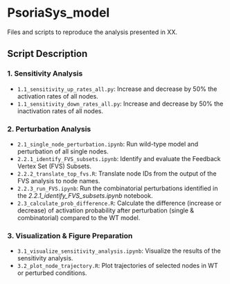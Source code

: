 # PsoriaSys_model

Files and scripts to reproduce the analysis presented in XX.

## Script Description

### 1. Sensitivity Analysis

- `1.1_sensitivity_up_rates_all.py`: Increase and decrease by 50% the activation rates of all nodes.
- `1.1_sensitivity_down_rates_all.py`: Increase and decrease by 50% the inactivation rates of all nodes.

### 2. Perturbation Analysis

- `2.1_single_node_perturbation.ipynb`: Run wild-type model and perturbation of all single nodes.
- `2.2.1_identify_FVS_subsets.ipynb`: Identify and evaluate the Feedback Vertex Set (FVS) Subsets.
- `2.2.2_translate_top_fvs.R`: Translate node IDs from the output of the FVS analysis to node names.
- `2.2.3_run_FVS.ipynb`: Run the combinatorial perturbations identified in the *2.2.1_identify_FVS_subsets.ipynb* notebook.
- `2.3_calculate_prob_difference.R`: Calculate the difference (increase or decrease) of activation probability after perturbation (single & combinatorial) compared to the WT model.

### 3. Visualization & Figure Preparation

- `3.1_visualize_sensitivity_analysis.ipynb`: Visualize the results of the sensitivity analysis.
- `3.2_plot_node_trajectory.R`: Plot trajectories of selected nodes in WT or perturbed conditions.

